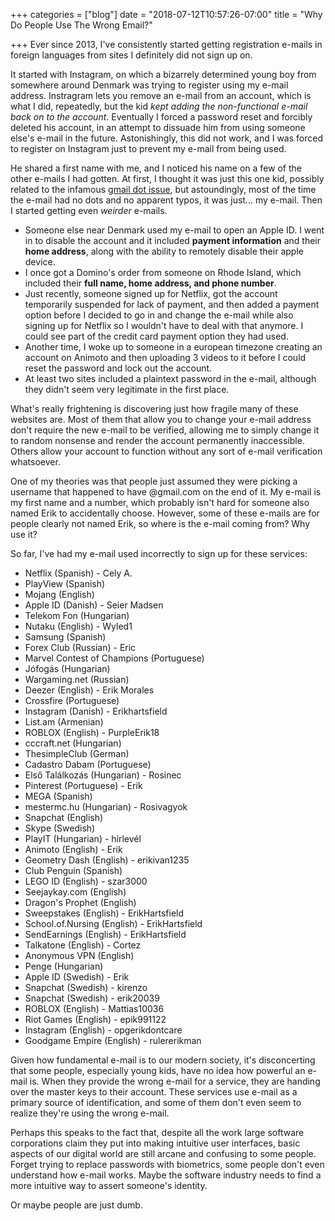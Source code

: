 +++
categories = ["blog"]
date = "2018-07-12T10:57:26-07:00"
title = "Why Do People Use The Wrong Email?"

+++
Ever since 2013, I've consistently started getting registration e-mails in foreign languages from sites I definitely did not sign up on. 

It started with Instagram, on which a bizarrely determined young boy from somewhere around Denmark was trying to register using my e-mail address. Instragram lets you remove an e-mail from an account, which is what I did, repeatedly, but the kid _kept adding the non-functional e-mail back on to the account_. Eventually I forced a password reset and forcibly deleted his account, in an attempt to dissuade him from using someone else's e-mail in the future. Astonishingly, this did not work, and I was forced to register on Instagram just to prevent my e-mail from being used.

He shared a first name with me, and I noticed his name on a few of the other e-mails I had gotten. At first, I thought it was just this one kid, possibly related to the infamous [gmail dot issue](https://support.google.com/mail/answer/7436150?hl=en), but astoundingly, most of the time the e-mail had no dots and no apparent typos, it was just... my e-mail. Then I started getting even _weirder_ e-mails.

* Someone else near Denmark used my e-mail to open an Apple ID. I went in to disable the account and it included **payment information** and their **home address**, along with the ability to remotely disable their apple device.
* I once got a Domino's order from someone on Rhode Island, which included their **full name, home address, and phone number**.
* Just recently, someone signed up for Netflix, got the account temporarily suspended for lack of payment, and then added a payment option before I decided to go in and change the e-mail while also signing up for Netflix so I wouldn't have to deal with that anymore. I could see part of the credit card payment option they had used.
* Another time, I woke up to someone in a european timezone creating an account on Animoto and then uploading 3 videos to it before I could reset the password and lock out the account.
* At least two sites included a plaintext password in the e-mail, although they didn't seem very legitimate in the first place.

What's really frightening is discovering just how fragile many of these websites are. Most of them that allow you to change your e-mail address don't require the new e-mail to be verified, allowing me to simply change it to random nonsense and render the account permanently inaccessible. Others allow your account to function without any sort of e-mail verification whatsoever.

One of my theories was that people just assumed they were picking a username that happened to have @gmail.com on the end of it. My e-mail is my first name and a number, which probably isn't hard for someone also named Erik to accidentally choose. However, some of these e-mails are for people clearly not named Erik, so where is the e-mail coming from? Why use it?

So far, I've had my e-mail used incorrectly to sign up for these services:

* Netflix (Spanish) - Cely A.
* PlayView (Spanish)
* Mojang (English)
* Apple ID (Danish) - Seier Madsen
* Telekom Fon (Hungarian)
* Nutaku (English) - Wyled1
* Samsung (Spanish)
* Forex Club (Russian) - Eric
* Marvel Contest of Champions (Portuguese)
* Jófogás (Hungarian)
* Wargaming.net (Russian)
* Deezer (English) - Erik Morales
* Crossfire (Portuguese)
* Instagram (Danish) - Erikhartsfield
* List.am (Armenian)
* ROBLOX (English) - PurpleErik18
* cccraft.net (Hungarian)
* ThesimpleClub (German)
* Cadastro Dabam (Portuguese)
* Első Találkozás (Hungarian) - Rosinec
* Pinterest (Portuguese) - Erik
* MEGA (Spanish)
* mestermc.hu (Hungarian) - Rosivagyok
* Snapchat (English)
* Skype (Swedish)
* PlayIT (Hungarian) - hírlevél
* Animoto (English) - Erik
* Geometry Dash (English) - erikivan1235
* Club Penguin (Spanish)
* LEGO ID (English) - szar3000
* Seejaykay.com (English)
* Dragon's Prophet (English)
* Sweepstakes (English) - ErikHartsfield
* School.of.Nursing (English) - ErikHartsfield
* SendEarnings (English) - ErikHartsfield
* Talkatone (English) - Cortez
* Anonymous VPN (English)
* Penge (Hungarian)
* Apple ID (Swedish) - Erik
* Snapchat (Swedish) - kirenzo
* Snapchat (Swedish) - erik20039
* ROBLOX (English) - Mattias10036
* Riot Games (English) - epik991122
* Instagram (English) - opgerikdontcare
* Goodgame Empire (English) - rulererikman

Given how fundamental e-mail is to our modern society, it's disconcerting that some people, especially young kids, have no idea how powerful an e-mail is. When they provide the wrong e-mail for a service, they are handing over the master keys to their account. These services use e-mail as a primary source of identification, and some of them don't even seem to realize they're using the wrong e-mail.

Perhaps this speaks to the fact that, despite all the work large software corporations claim they put into making intuitive user interfaces, basic aspects of our digital world are still arcane and confusing to some people. Forget trying to replace passwords with biometrics, some people don't even understand how e-mail works. Maybe the software industry needs to find a more intuitive way to assert someone's identity.

Or maybe people are just dumb.